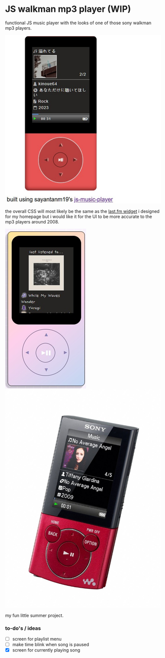 # JS walkman mp3 player (WIP)

functional JS music player with the looks of one of those sony walkman mp3 players.

![screenshot](examples/screenshot.jpg)

the overall CSS will most likely be the same as the [last.fm widget](https://github.com/biancarosa/lastfm-last-played) i designed for my homepage but i would like it for the UI to be more accurate to the mp3 players around 2008.

![playlist screen](examples/css.jpg)
![irl sony walkman mp3 player now playing screen](examples/ui-currently-playing.jpg)

my fun little summer project.

### to-do's / ideas

- [ ] screen for playlist menu
- [ ] make time blink when song is paused
- [x] screen for currently playing song
